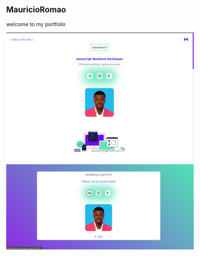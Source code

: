  ## MauricioRomao 

 welcome to my portfolio

![Mauricio Romo_dev](assets/templates/Header_port.png)
![Mauricio Romo_dev](assets/img/projects/port.png)

